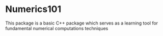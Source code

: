 # Numerics101

This package is a basic C++ package which serves as a learning tool for fundamental numerical computations techniques
